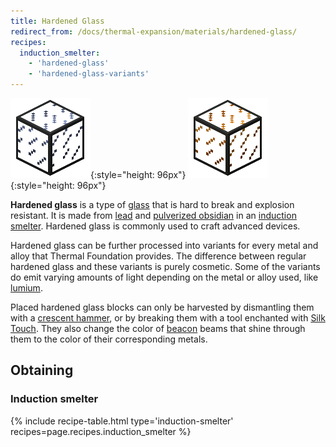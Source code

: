 ```yaml
---
title: Hardened Glass
redirect_from: /docs/thermal-expansion/materials/hardened-glass/
recipes:
  induction_smelter:
    - 'hardened-glass'
    - 'hardened-glass-variants'
---
```


![Hardened glass](/assets/images/thermal-foundation/hardened-glass.png){:style="height: 96px"}
![Hardened glass variants](/assets/images/thermal-foundation/hardened-glass-variants.gif){:style="height: 96px"}


**Hardened glass** is a type of [glass](https://minecraft.gamepedia.com/Glass)
that is hard to break and explosion resistant. It is made from
[lead](/docs/thermal-foundation/ingots/lead-ingot/) and [pulverized
obsidian](/docs/thermal-foundation/materials/pulverized-obsidian/) in an
[induction smelter](/docs/thermal-expansion/machines/induction-smelter/).
Hardened glass is commonly used to craft advanced devices.

Hardened glass can be further processed into variants for every metal and alloy
that Thermal Foundation provides. The difference between regular hardened glass
and these variants is purely cosmetic. Some of the variants do emit varying
amounts of light depending on the metal or alloy used, like
[lumium](/docs/thermal-foundation/ingots/lumium-ingot/).

Placed hardened glass blocks can only be harvested by dismantling them with a
[crescent hammer](/docs/thermal-foundation/items/crescent-hammer/), or by
breaking them with a tool enchanted with [Silk
Touch](https://minecraft.gamepedia.com/Silk_Touch). They also change the color
of [beacon](https://minecraft.gamepedia.com/Beacon) beams that shine through
them to the color of their corresponding metals.


Obtaining
---------

### Induction smelter
{% include recipe-table.html type='induction-smelter' recipes=page.recipes.induction_smelter %}

